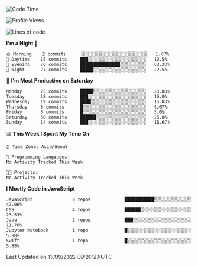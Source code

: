 <!--START_SECTION:waka-->
![Code Time](http://img.shields.io/badge/Code%20Time-894%20hrs%2017%20mins-blue)

![Profile Views](http://img.shields.io/badge/Profile%20Views-0-blue)

![Lines of code](https://img.shields.io/badge/From%20Hello%20World%20I%27ve%20Written-54%20Thousand%20lines%20of%20code-blue)

**I'm a Night 🦉** 

```text
🌞 Morning    2 commits      ░░░░░░░░░░░░░░░░░░░░░░░░░   1.67% 
🌆 Daytime    15 commits     ███░░░░░░░░░░░░░░░░░░░░░░   12.5% 
🌃 Evening    76 commits     ███████████████░░░░░░░░░░   63.33% 
🌙 Night      27 commits     █████░░░░░░░░░░░░░░░░░░░░   22.5%

```
📅 **I'm Most Productive on Saturday** 

```text
Monday       25 commits     █████░░░░░░░░░░░░░░░░░░░░   20.83% 
Tuesday      18 commits     ███░░░░░░░░░░░░░░░░░░░░░░   15.0% 
Wednesday    19 commits     ████░░░░░░░░░░░░░░░░░░░░░   15.83% 
Thursday     8 commits      █░░░░░░░░░░░░░░░░░░░░░░░░   6.67% 
Friday       6 commits      █░░░░░░░░░░░░░░░░░░░░░░░░   5.0% 
Saturday     30 commits     ██████░░░░░░░░░░░░░░░░░░░   25.0% 
Sunday       14 commits     ███░░░░░░░░░░░░░░░░░░░░░░   11.67%

```


📊 **This Week I Spent My Time On** 

```text
⌚︎ Time Zone: Asia/Seoul

💬 Programming Languages: 
No Activity Tracked This Week

🐱‍💻 Projects: 
No Activity Tracked This Week

```

**I Mostly Code in JavaScript** 

```text
JavaScript               8 repos             ███████████░░░░░░░░░░░░░░   47.06% 
CSS                      4 repos             ██████░░░░░░░░░░░░░░░░░░░   23.53% 
Java                     2 repos             ███░░░░░░░░░░░░░░░░░░░░░░   11.76% 
Jupyter Notebook         1 repo              █░░░░░░░░░░░░░░░░░░░░░░░░   5.88% 
Swift                    1 repo              █░░░░░░░░░░░░░░░░░░░░░░░░   5.88%

```



 Last Updated on 13/09/2022 09:20:20 UTC
<!--END_SECTION:waka-->
